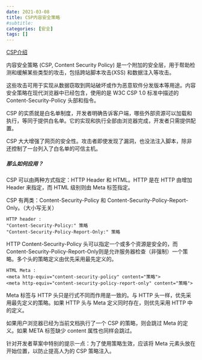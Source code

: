 ```yaml
---
date: 2021-03-08
title: CSP内容安全策略
#subtitle: 
categories: [安全]
tags: []
---
```


[CSP介绍](https://developer.mozilla.org/zh-CN/docs/Web/HTTP/CSP)

内容安全策略 (CSP, Content Security Policy) 是一个附加的安全层，用于帮助检测和缓解某些类型的攻击，包括跨站脚本攻击(XSS) 和数据注入等攻击。

这些攻击可用于实现从数据窃取到网站破坏或作为恶意软件分发版本等用途。内容安全策略在现代浏览器中已经包含，使用的是 W3C CSP 1.0 标准中描述的 Content-Security-Policy 头部和指令。

CSP 的实质就是白名单制度，开发者明确告诉客户端，哪些外部资源可以加载和执行，等同于提供白名单。它的实现和执行全部由浏览器完成，开发者只需提供配置。

CSP 大大增强了网页的安全性。攻击者即使发现了漏洞，也没法注入脚本，除非还控制了一台列入了白名单的可信主机。

##### 那么如何应用？

CSP 可以由两种方式指定：HTTP Header 和 HTML。HTTP 是在 HTTP 由增加 Header 来指定，而 HTML 级别则由 Meta 标签指定。

CSP 有两类：Content-Security-Policy 和 Content-Security-Policy-Report-Only。（大小写无关）

```
HTTP header :
"Content-Security-Policy:" 策略
"Content-Security-Policy-Report-Only:" 策略
```

HTTP Content-Security-Policy 头可以指定一个或多个资源是安全的，而Content-Security-Policy-Report-Only则是允许服务器检查（非强制）一个策略。多个头的策略定义由优先采用最先定义的。

```
HTML Meta :
<meta http-equiv="content-security-policy" content="策略">
<meta http-equiv="content-security-policy-report-only" content="策略">
```

Meta 标签与 HTTP 头只是行式不同而作用是一致的。与 HTTP 头一样，优先采用最先定义的策略。如果 HTTP 头与 Meta 定义同时存在，则优先采用 HTTP 中的定义。

如果用户浏览器已经为当前文档执行了一个 CSP 的策略，则会跳过 Meta 的定义。如果 META 标签缺少 content 属性也同样会跳过。

针对开发者草案中特别的提示一点：为了使用策略生效，应该将 Meta 元素头放在开始位置，以防止提高人为的 CSP 策略注入。